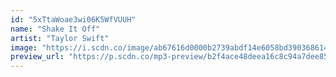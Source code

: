 ```yaml
---
id: "5xTtaWoae3wi06K5WfVUUH"
name: "Shake It Off"
artist: "Taylor Swift"
image: "https://i.scdn.co/image/ab67616d0000b2739abdf14e6058bd3903686148"
preview_url: "https://p.scdn.co/mp3-preview/b2f4ace48deea16c8c94a7dee85f5db6cd90b8dc"
---
```

